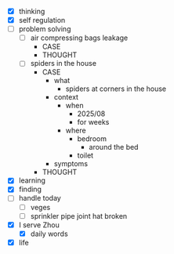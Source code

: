 - [x] thinking
- [x] self regulation
- [ ] problem solving
    - [ ] air compressing bags leakage
        - CASE
        - THOUGHT
    - [ ] spiders in the house
        - CASE
            - what
                - spiders at corners in the house
            - context
                - when
                    - 2025/08
                    - for weeks
                - where
                    - bedroom
                        - around the bed
                    - toilet
            - symptoms
        - THOUGHT
- [x] learning
- [x] finding
- [ ] handle today
    - [ ] veges
    - [ ] sprinkler pipe joint hat broken
- [x] I serve Zhou
    - [x] daily words
- [x] life